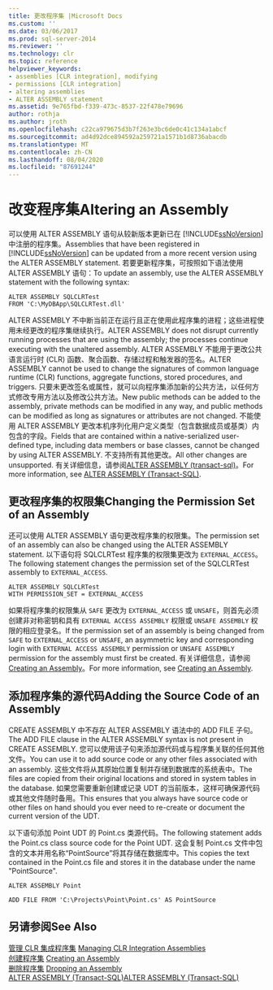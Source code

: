 ```yaml
---
title: 更改程序集 |Microsoft Docs
ms.custom: ''
ms.date: 03/06/2017
ms.prod: sql-server-2014
ms.reviewer: ''
ms.technology: clr
ms.topic: reference
helpviewer_keywords:
- assemblies [CLR integration], modifying
- permissions [CLR integration]
- altering assemblies
- ALTER ASSEMBLY statement
ms.assetid: 9e765fbd-f339-473c-8537-22f478e79696
author: rothja
ms.author: jroth
ms.openlocfilehash: c22ca979675d3b7f263e3bc6de0c41c134a1abcf
ms.sourcegitcommit: ad4d92dce894592a259721a1571b1d8736abacdb
ms.translationtype: MT
ms.contentlocale: zh-CN
ms.lasthandoff: 08/04/2020
ms.locfileid: "87691244"
---
```

# <a name="altering-an-assembly"></a><span data-ttu-id="dffba-102">改变程序集</span><span class="sxs-lookup"><span data-stu-id="dffba-102">Altering an Assembly</span></span>
  <span data-ttu-id="dffba-103">可以使用 ALTER ASSEMBLY 语句从较新版本更新已在 [!INCLUDE[ssNoVersion](../../../includes/ssnoversion-md.md)] 中注册的程序集。</span><span class="sxs-lookup"><span data-stu-id="dffba-103">Assemblies that have been registered in [!INCLUDE[ssNoVersion](../../../includes/ssnoversion-md.md)] can be updated from a more recent version using the ALTER ASSEMBLY statement.</span></span> <span data-ttu-id="dffba-104">若要更新程序集，可按照如下语法使用 ALTER ASSEMBLY 语句：</span><span class="sxs-lookup"><span data-stu-id="dffba-104">To update an assembly, use the ALTER ASSEMBLY statement with the following syntax:</span></span>  
  
```  
ALTER ASSEMBLY SQLCLRTest  
FROM 'C:\MyDBApp\SQLCLRTest.dll'  
```  
  
 <span data-ttu-id="dffba-105">ALTER ASSEMBLY 不中断当前正在运行且正在使用此程序集的进程；这些进程使用未经更改的程序集继续执行。</span><span class="sxs-lookup"><span data-stu-id="dffba-105">ALTER ASSEMBLY does not disrupt currently running processes that are using the assembly; the processes continue executing with the unaltered assembly.</span></span> <span data-ttu-id="dffba-106">ALTER ASSEMBLY 不能用于更改公共语言运行时 (CLR) 函数、聚合函数、存储过程和触发器的签名。</span><span class="sxs-lookup"><span data-stu-id="dffba-106">ALTER ASSEMBLY cannot be used to change the signatures of common language runtime (CLR) functions, aggregate functions, stored procedures, and triggers.</span></span> <span data-ttu-id="dffba-107">只要未更改签名或属性，就可以向程序集添加新的公共方法，以任何方式修改专用方法以及修改公共方法。</span><span class="sxs-lookup"><span data-stu-id="dffba-107">New public methods can be added to the assembly, private methods can be modified in any way, and public methods can be modified as long as signatures or attributes are not changed.</span></span> <span data-ttu-id="dffba-108">不能使用 ALTER ASSEMBLY 更改本机序列化用户定义类型（包含数据成员或基类）内包含的字段。</span><span class="sxs-lookup"><span data-stu-id="dffba-108">Fields that are contained within a native-serialized user-defined type, including data members or base classes, cannot be changed by using ALTER ASSEMBLY.</span></span> <span data-ttu-id="dffba-109">不支持所有其他更改。</span><span class="sxs-lookup"><span data-stu-id="dffba-109">All other changes are unsupported.</span></span> <span data-ttu-id="dffba-110">有关详细信息，请参阅[ALTER ASSEMBLY &#40;transact-sql&#41;](/sql/t-sql/statements/alter-assembly-transact-sql)。</span><span class="sxs-lookup"><span data-stu-id="dffba-110">For more information, see [ALTER ASSEMBLY &#40;Transact-SQL&#41;](/sql/t-sql/statements/alter-assembly-transact-sql).</span></span>  
  
## <a name="changing-the-permission-set-of-an-assembly"></a><span data-ttu-id="dffba-111">更改程序集的权限集</span><span class="sxs-lookup"><span data-stu-id="dffba-111">Changing the Permission Set of an Assembly</span></span>  
 <span data-ttu-id="dffba-112">还可以使用 ALTER ASSEMBLY 语句更改程序集的权限集。</span><span class="sxs-lookup"><span data-stu-id="dffba-112">The permission set of an assembly can also be changed using the ALTER ASSEMBLY statement.</span></span> <span data-ttu-id="dffba-113">以下语句将 SQLCLRTest 程序集的权限集更改为 `EXTERNAL_ACCESS`。</span><span class="sxs-lookup"><span data-stu-id="dffba-113">The following statement changes the permission set of the SQLCLRTest assembly to `EXTERNAL_ACCESS`.</span></span>  
  
```  
ALTER ASSEMBLY SQLCLRTest  
WITH PERMISSION_SET = EXTERNAL_ACCESS   
```  
  
 <span data-ttu-id="dffba-114">如果将程序集的权限集从 `SAFE` 更改为 `EXTERNAL_ACCESS` 或 `UNSAFE`，则首先必须创建非对称密钥和具有 `EXTERNAL ACCESS ASSEMBLY` 权限或 `UNSAFE ASSEMBLY` 权限的相应登录名。</span><span class="sxs-lookup"><span data-stu-id="dffba-114">If the permission set of an assembly is being changed from `SAFE` to `EXTERNAL_ACCESS` or `UNSAFE`, an asymmetric key and corresponding login with `EXTERNAL ACCESS ASSEMBLY` permission or `UNSAFE ASSEMBLY` permission for the assembly must first be created.</span></span> <span data-ttu-id="dffba-115">有关详细信息，请参阅 [Creating an Assembly](creating-an-assembly.md)。</span><span class="sxs-lookup"><span data-stu-id="dffba-115">For more information, see [Creating an Assembly](creating-an-assembly.md).</span></span>  
  
## <a name="adding-the-source-code-of-an-assembly"></a><span data-ttu-id="dffba-116">添加程序集的源代码</span><span class="sxs-lookup"><span data-stu-id="dffba-116">Adding the Source Code of an Assembly</span></span>  
 <span data-ttu-id="dffba-117">CREATE ASSEMBLY 中不存在 ALTER ASSEMBLY 语法中的 ADD FILE 子句。</span><span class="sxs-lookup"><span data-stu-id="dffba-117">The ADD FILE clause in the ALTER ASSEMBLY syntax is not present in CREATE ASSEMBLY.</span></span> <span data-ttu-id="dffba-118">您可以使用该子句来添加源代码或与程序集关联的任何其他文件。</span><span class="sxs-lookup"><span data-stu-id="dffba-118">You can use it to add source code or any other files associated with an assembly.</span></span> <span data-ttu-id="dffba-119">这些文件将从其原始位置复制并存储到数据库的系统表中。</span><span class="sxs-lookup"><span data-stu-id="dffba-119">The files are copied from their original locations and stored in system tables in the database.</span></span> <span data-ttu-id="dffba-120">如果您需要重新创建或记录 UDT 的当前版本，这样可确保源代码或其他文件随时备用。</span><span class="sxs-lookup"><span data-stu-id="dffba-120">This ensures that you always have source code or other files on hand should you ever need to re-create or document the current version of the UDT.</span></span>  
  
 <span data-ttu-id="dffba-121">以下语句添加 Point UDT 的 Point.cs 类源代码。</span><span class="sxs-lookup"><span data-stu-id="dffba-121">The following statement adds the Point.cs class source code for the Point UDT.</span></span> <span data-ttu-id="dffba-122">这会复制 Point.cs 文件中包含的文本并用名称“PointSource”将其存储在数据库中。</span><span class="sxs-lookup"><span data-stu-id="dffba-122">This copies the text contained in the Point.cs file and stores it in the database under the name "PointSource".</span></span>  
  
 `ALTER ASSEMBLY Point`  
  
 `ADD FILE FROM 'C:\Projects\Point\Point.cs' AS PointSource`  
  
## <a name="see-also"></a><span data-ttu-id="dffba-123">另请参阅</span><span class="sxs-lookup"><span data-stu-id="dffba-123">See Also</span></span>  
 <span data-ttu-id="dffba-124">[管理 CLR 集成程序集](managing-clr-integration-assemblies.md) </span><span class="sxs-lookup"><span data-stu-id="dffba-124">[Managing CLR Integration Assemblies](managing-clr-integration-assemblies.md) </span></span>  
 <span data-ttu-id="dffba-125">[创建程序集](creating-an-assembly.md) </span><span class="sxs-lookup"><span data-stu-id="dffba-125">[Creating an Assembly](creating-an-assembly.md) </span></span>  
 <span data-ttu-id="dffba-126">[删除程序集](dropping-an-assembly.md) </span><span class="sxs-lookup"><span data-stu-id="dffba-126">[Dropping an Assembly](dropping-an-assembly.md) </span></span>  
 [<span data-ttu-id="dffba-127">ALTER ASSEMBLY (Transact-SQL)</span><span class="sxs-lookup"><span data-stu-id="dffba-127">ALTER ASSEMBLY &#40;Transact-SQL&#41;</span></span>](/sql/t-sql/statements/alter-assembly-transact-sql)  
  
  
